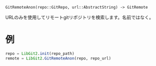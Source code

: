 ```
GitRemoteAnon(repo::GitRepo, url::AbstractString) -> GitRemote
```

URLのみを使用してリモートgitリポジトリを検索します。名前ではなく。

# 例

```julia
repo = LibGit2.init(repo_path)
remote = LibGit2.GitRemoteAnon(repo, repo_url)
```
